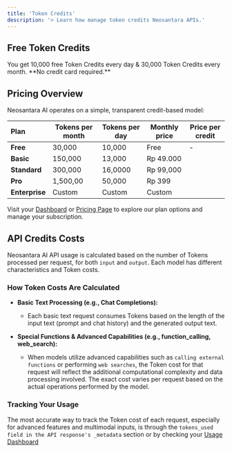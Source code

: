 ```yaml
---
title: 'Token Credits'
description: '> Learn how manage token credits Neosantara APIs.'
---
```


## Free Token Credits

<Card icon="key" href="https://app.tavily.com" title="Get your free API key" horizontal>
  You get 10,000 free Token Credits every day & 30,000 Token Credits every month. **No credit card required.**
</Card>

## Pricing Overview

Neosantara AI operates on a simple, transparent credit-based model:

| <div align="left">**Plan**</div> | **Tokens per month** | **Tokens per day** | **Monthly price** | **Price per credit** |
|----------------------------------|----------------------|--------------------|-------------------|----------------------|
| **Free**                         | 30,000               | 10,000             | Free              | -                    |
| **Basic**                        | 150,000                | 13,000               | Rp 49.000          |
| **Standard**                    | 300,000               | 16,0000              | Rp 99,000          |
| **Pro**                      | 1,500,00               | 50,000              | Rp 399          |
| **Enterprise**                   | Custom               | Custom             | Custom            |

Visit your [Dashboard](https://app.neosantara.xyz/pricing) or [Pricing Page](https://neosantara.xyz/dashboard/pricing) to explore our plan options and manage your subscription.

## API Credits Costs

Neosantara AI API usage is calculated based on the number of Tokens processed per request, for both `input` and `output`. Each model has different characteristics and Token costs.

### How Token Costs Are Calculated

* **Basic Text Processing (e.g., Chat Completions):**
  * Each basic text request consumes Tokens based on the length of the input text (prompt and chat history) and the generated output text.

* **Special Functions & Advanced Capabilities (e.g., function_calling, web_search):**
  * When models utilize advanced capabilities such as `calling external functions` or performing `web searches`, the Token cost for that request will reflect the additional computational complexity and data processing involved. The exact cost varies per request based on the actual operations performed by the model.

### Tracking Your Usage

The most accurate way to track the Token cost of each request, especially for advanced features and multimodal inputs, is through the `tokens_used field in the API response's _metadata` section or by checking your [Usage Dashboard](https://app.neosantara.xyz/usage)